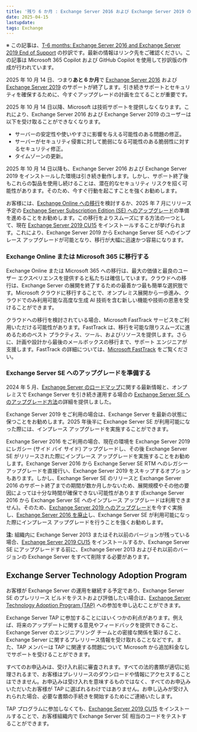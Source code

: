 ```yaml
---
title: '残り 6 か月 : Exchange Server 2016 および Exchange Server 2019 のサポート終了'
date: 2025-04-15
lastupdate: 
tags: Exchange
--- 
```


※ この記事は、[T-6 months: Exchange Server 2016 and Exchange Server 2019 End of Support](https://techcommunity.microsoft.com/blog/exchange/t-6-months-exchange-server-2016-and-exchange-server-2019-end-of-support/4403017) の抄訳です。最新の情報はリンク先をご確認ください。この記事は Microsoft 365 Copilot および GitHub Copilot を使用して抄訳版の作成が行われています。

2025 年 10 月 14 日、つまり**あと 6 か月**で [Exchange Server 2016](https://learn.microsoft.com/lifecycle/products/exchange-server-2016) および [Exchange Server 2019](https://learn.microsoft.com/lifecycle/products/exchange-server-2019) のサポートが終了します。引き続きサポートとセキュリティを確保するために、今すぐアップグレードの計画を立てることが重要です。

2025 年 10 月 14 日以降、Microsoft は技術サポートを提供しなくなります。これにより、Exchange Server 2016 および Exchange Server 2019 のユーザーは以下を受け取ることができなくなります。

- サーバーの安定性や使いやすさに影響を与える可能性のある問題の修正。
- サーバーがセキュリティ侵害に対して脆弱になる可能性のある脆弱性に対するセキュリティ修正。
- タイムゾーンの更新。

2025 年 10 月 14 日以降も、Exchange Server 2016 および Exchange Server 2019 をインストールした環境は引き続き動作します。しかし、サポート終了後もこれらの製品を使用し続けることは、潜在的なセキュリティ リスクを招く可能性があります。そのため、今すぐ行動を起こすことを強くお勧めします。

お客様には、[Exchange Online への移行](https://learn.microsoft.com/exchange/mailbox-migration/decide-on-a-migration-path)を検討するか、2025 年 7 月にリリース予定の [Exchange Server Subscription Edition (SE) へのアップグレード](https://jpmessaging.github.io/blog/Upgrading%20your%20organization%20from%20current%20versions%20to%20Exchange%20Server%20SE/)の準備を進めることをお勧めします。この移行をよりスムーズにする方法の一つとして、現在 [Exchange Server 2019 CU15](https://www.microsoft.com/download/details.aspx?id=106402) をインストールすることが挙げられます。これにより、Exchange Server 2019 から Exchange Server SE へのインプレース アップグレードが可能となり、移行が大幅に迅速かつ容易になります。

### Exchange Online または Microsoft 365 に移行する

Exchange Online または Microsoft 365 への移行は、最大の価値と最良のユーザー エクスペリエンスを提供すると私たちは確信しています。クラウドへの移行は、Exchange Server の展開を終了するための最善かつ最も簡単な選択肢です。Microsoft クラウドに移行することで、オンプレミス展開から一歩進み、クラウドでのみ利用可能な高度な生成 AI 技術を含む新しい機能や技術の恩恵を受けることができます。

クラウドへの移行を検討されている場合、Microsoft FastTrack サービスをご利用いただける可能性があります。FastTrack は、移行を可能な限りスムーズに進めるためのベスト プラクティス、ツール、およびリソースを提供します。さらに、計画や設計から最後のメールボックスの移行まで、サポート エンジニアが支援します。FastTrack の詳細については、[Microsoft FastTrack](https://fasttrack.microsoft.com/) をご覧ください。

### Exchange Server SE へのアップグレードを準備する

2024 年 5 月、[Exchange Server のロードマップ](https://jpmessaging.github.io/blog/Exchange-Server-Roadmap-Update/)に関する最新情報と、オンプレミスで Exchange Server を引き続き運用する場合の [Exchange Server SE へのアップグレード方法](https://jpmessaging.github.io/blog/Upgrading%20your%20organization%20from%20current%20versions%20to%20Exchange%20Server%20SE/)の詳細を提供しました。

Exchange Server 2019 をご利用の場合は、Exchange Server を最新の状態に保つことをお勧めします。2025 年後半に Exchange Server SE が利用可能になった際には、インプレース アップグレードを実施することができます。

Exchange Server 2016 をご利用の場合、現在の環境を Exchange Server 2019 にレガシー (サイド バイ サイド) アップグレードし、その後 Exchange Server SE がリリースされた際にインプレース アップグレードを実施することをお勧めします。Exchange Server 2016 から Exchange Server SE RTM へのレガシー アップグレードを直接行い、Exchange Server 2019 をスキップするオプションもあります。しかし、Exchange Server SE のリリースと Exchange Server 2016 のサポート終了までの期間が数か月しかないため、展開規模やその他の要因によっては十分な時間が確保できない可能性があります (Exchange Server 2016 から Exchange Server SE へのインプレース アップグレードは利用できません)。そのため、[Exchange Server 2019 へのアップグレード](https://setup.cloud.microsoft/exchange/deployment-assistant)を今すぐ実施し、[Exchange Server 2016 を廃止](https://jpmessaging.github.io/blog/Decommissioning-Exchange-Server-2016/)し、Exchange Server SE が利用可能になった際にインプレース アップグレードを行うことを強くお勧めします。

**注:** 組織内に Exchange Server 2013 またはそれ以前のバージョンが残っている場合、[Exchange Server 2019 CU15](https://www.microsoft.com/download/details.aspx?id=106402) をインストールするか、Exchange Server SE にアップグレードする前に、Exchange Server 2013 およびそれ以前のバージョンの Exchange Server をすべて削除する必要があります。

## Exchange Server Technology Adoption Program

お客様が Exchange Server の運用を継続する予定であり、Exchange Server SE のプレリリース ビルドをテストおよび評価したい場合は、[Exchange Server Technology Adoption Program (TAP)](https://techcommunity.microsoft.com/t5/exchange-team-blog/open-enrollment-for-exchange-server-2019-tap/ba-p/3421627) への参加を申し込むことができます。

Exchange Server TAP に参加することにはいくつかの利点があります。例えば、将来のアップデートに関する意見やフィードバックを提供できること、Exchange Server のエンジニアリング チームとの密接な関係を築けること、Exchange Server に関するプレリリース情報を受け取れることなどです。また、TAP メンバーは TAP に関連する問題について Microsoft から追加料金なしでサポートを受けることができます。

すべてのお申込みは、受け入れ前に審査されます。すべての法的書類が適切に処理されるまで、お客様はプレリリースのダウンロードや情報にアクセスすることはできません。お申込みは受け入れを意味するものではなく、すべてのお申込みいただいたお客様が TAP に選ばれるわけではありません。お申し込みが受け入れられた場合、必要な書類の手続きを開始するためにご連絡いたします。

TAP プログラムに参加しなくても、[Exchange Server 2019 CU15](https://www.microsoft.com/download/details.aspx?id=106402) をインストールすることで、お客様組織内で Exchange Server SE 相当のコードをテストすることができます。
